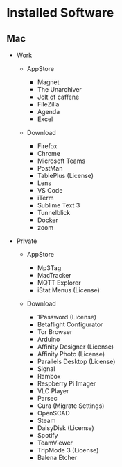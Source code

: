 # Installed Software

## Mac

- Work
  - AppStore
    - Magnet
    - The Unarchiver
    - Jolt of caffene
    - FileZilla
    - Agenda
    - Excel

  - Download
    - Firefox
    - Chrome
    - Microsoft Teams
    - PostMan
    - TablePlus (License)
    - Lens
    - VS Code
    - iTerm
    - Sublime Text 3
    - Tunnelblick
    - Docker
    - zoom

- Private
  - AppStore
    - Mp3Tag
    - MacTracker
    - MQTT Explorer
    - iStat Menus (License)

  - Download
    - 1Password (License)
    - Betaflight Configurator
    - Tor Browser
    - Arduino
    - Affinity Designer (License)
    - Affinity Photo (License)
    - Parallels Desktop (License)
    - Signal
    - Rambox
    - Respberry Pi Imager
    - VLC Player
    - Parsec
    - Cura (Migrate Settings)
    - OpenSCAD
    - Steam
    - DaisyDisk (License)
    - Spotify
    - TeamViewer
    - TripMode 3 (License)
    - Balena Etcher
